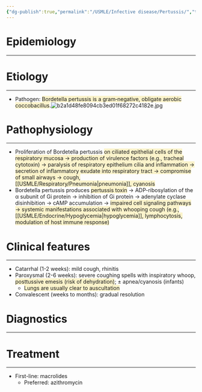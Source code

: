 ```yaml
---
{"dg-publish":true,"permalink":"/USMLE/Infective disease/Pertussis/","tags":["t1"]}
---
```


# Epidemiology
---


# Etiology
---
- Pathogen: <span style="background:rgba(240, 200, 0, 0.2)">Bordetella pertussis is a gram‑negative, obligate aerobic coccobacillus</span>.![b2a1d48fe8094cb3ed01f68272c4182e.jpg](/img/user/appendix/b2a1d48fe8094cb3ed01f68272c4182e.jpg)

# Pathophysiology
---
- Proliferation of Bordetella pertussis <span style="background:rgba(240, 200, 0, 0.2)">on ciliated epithelial cells of the respiratory mucosa → production of virulence factors (e.g., tracheal cytotoxin) → paralysis of respiratory epithelium cilia and inflammation → secretion of inflammatory exudate into respiratory tract → compromise of small airways → cough, [[USMLE/Respiratory/Pneumonia\|pneumonia]], cyanosis</span>
- Bordetella pertussis produces <span style="background:rgba(240, 200, 0, 0.2)">pertussis toxin</span> → ADP-ribosylation of the α subunit of Gi protein → inhibition of Gi protein → adenylate cyclase disinhibition → cAMP accumulation → <span style="background:rgba(240, 200, 0, 0.2)">impaired cell signaling pathways → systemic manifestations associated with whooping cough (e.g., [[USMLE/Endocrine/Hypoglycemia\|hypoglycemia]], lymphocytosis, modulation of host immune response)</span>

# Clinical features
---
- Catarrhal (1-2 weeks): mild cough, rhinitis
- Paroxysmal (2-6 weeks): severe coughing spells with inspiratory whoop, <span style="background:rgba(240, 200, 0, 0.2)">posttussive emesis (risk of dehydration)</span>; ± apnea/cyanosis (infants)
	- <span style="background:rgba(240, 200, 0, 0.2)">Lungs are usually clear to auscultation</span>
- Convalescent (weeks to months): gradual resolution

# Diagnostics
---


# Treatment
---
- First-line: macrolides
	- Preferred: azithromycin
